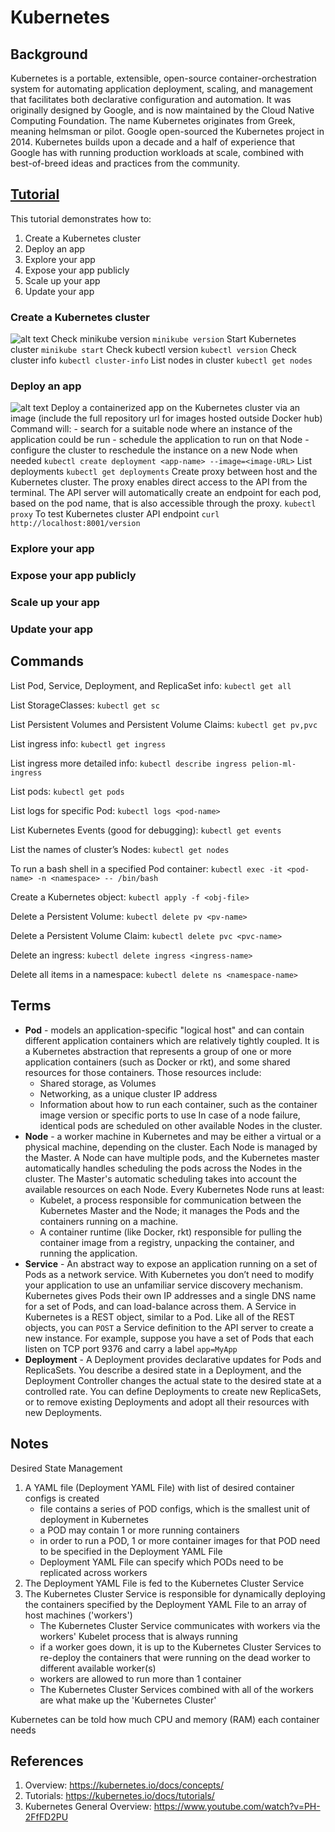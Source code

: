 # Kubernetes

## Background
Kubernetes is a portable, extensible, open-source container-orchestration system for automating application deployment, scaling, and management that facilitates both declarative configuration and automation. It was originally designed by Google, and is now maintained by the Cloud Native Computing Foundation. The name Kubernetes originates from Greek, meaning helmsman or pilot. Google open-sourced the Kubernetes project in 2014. Kubernetes builds upon a decade and a half of experience that Google has with running production workloads at scale, combined with best-of-breed ideas and practices from the community.

## [Tutorial](https://kubernetes.io/docs/tutorials/kubernetes-basics/)
This tutorial demonstrates how to:
1. Create a Kubernetes cluster
1. Deploy an app
1. Explore your app
1. Expose your app publicly
1. Scale up your app
1. Update your app

### Create a Kubernetes cluster
![alt text](https://d33wubrfki0l68.cloudfront.net/99d9808dcbf2880a996ed50d308a186b5900cec9/40b94/docs/tutorials/kubernetes-basics/public/images/module_01_cluster.svg "Kubernetes Cluster")
Check minikube version
`minikube version`
Start Kubernetes cluster
`minikube start`
Check kubectl version
`kubectl version`
Check cluster info
`kubectl cluster-info`
List nodes in cluster
`kubectl get nodes`

### Deploy an app
![alt text](https://d33wubrfki0l68.cloudfront.net/152c845f25df8e69dd24dd7b0836a289747e258a/4a1d2/docs/tutorials/kubernetes-basics/public/images/module_02_first_app.svg "Kubernetes Cluster with Applications")
Deploy a containerized app on the Kubernetes cluster via an image (include the full repository url for images hosted outside Docker hub)
    Command will:
    - search for a suitable node where an instance of the application could be run
    - schedule the application to run on that Node
    - configure the cluster to reschedule the instance on a new Node when needed
`kubectl create deployment <app-name> --image=<image-URL>`
List deployments
`kubectl get deployments`
Create proxy between host and the Kubernetes cluster. The proxy enables direct access to the API from the terminal. The API server will automatically create an endpoint for each pod, based on the pod name, that is also accessible through the proxy.
`kubectl proxy`
To test Kubernetes cluster API endpoint
`curl http://localhost:8001/version`

### Explore your app
### Expose your app publicly
### Scale up your app
### Update your app

## Commands

List Pod, Service, Deployment, and ReplicaSet info:
`kubectl get all`

List StorageClasses:
`kubectl get sc`

List Persistent Volumes and Persistent Volume Claims:
`kubectl get pv,pvc`

List ingress info:
`kubectl get ingress`

List ingress more detailed info:
`kubectl describe ingress pelion-ml-ingress`

List pods:
`kubectl get pods`

List logs for specific Pod:
`kubectl logs <pod-name>`

List Kubernetes Events (good for debugging):
`kubectl get events`

List the names of cluster’s Nodes:
`kubectl get nodes`

To run a bash shell in a specified Pod container:
`kubectl exec -it <pod-name> -n <namespace> -- /bin/bash`

Create a Kubernetes object:
`kubectl apply -f <obj-file>`

Delete a Persistent Volume:
`kubectl delete pv <pv-name>`

Delete a Persistent Volume Claim:
`kubectl delete pvc <pvc-name>`

Delete an ingress:
`kubectl delete ingress <ingress-name>`

Delete all items in a namespace:
`kubectl delete ns <namespace-name>`

## Terms
- **Pod** - models an application-specific "logical host" and can contain different application containers which are relatively tightly coupled. It is a Kubernetes abstraction that represents a group of one or more application containers (such as Docker or rkt), and some shared resources for those containers. Those resources include:
    - Shared storage, as Volumes
    - Networking, as a unique cluster IP address
    - Information about how to run each container, such as the container image version or specific ports to use
In case of a node failure, identical pods are scheduled on other available Nodes in the cluster.
- **Node** - a worker machine in Kubernetes and may be either a virtual or a physical machine, depending on the cluster. Each Node is managed by the Master. A Node can have multiple pods, and the Kubernetes master automatically handles scheduling the pods across the Nodes in the cluster. The Master's automatic scheduling takes into account the available resources on each Node. Every Kubernetes Node runs at least:
    - Kubelet, a process responsible for communication between the Kubernetes Master and the Node; it manages the Pods and the containers running on a machine.
    - A container runtime (like Docker, rkt) responsible for pulling the container image from a registry, unpacking the container, and running the application.
- **Service** - An abstract way to expose an application running on a set of Pods as a network service.
With Kubernetes you don’t need to modify your application to use an unfamiliar service discovery mechanism. Kubernetes gives Pods their own IP addresses and a single DNS name for a set of Pods, and can load-balance across them.
A Service in Kubernetes is a REST object, similar to a Pod. Like all of the REST objects, you can `POST` a Service definition to the API server to create a new instance.
For example, suppose you have a set of Pods that each listen on TCP port 9376 and carry a label `app=MyApp`
- **Deployment** - A Deployment provides declarative updates for Pods and ReplicaSets.
You describe a desired state in a Deployment, and the Deployment Controller changes the actual state to the desired state at a controlled rate. You can define Deployments to create new ReplicaSets, or to remove existing Deployments and adopt all their resources with new Deployments.

## Notes
Desired State Management
1. A YAML file (Deployment YAML File) with list of desired container configs is created
    - file contains a series of POD configs, which is the smallest unit of deployment in Kubernetes
    - a POD may contain 1 or more running containers
    - in order to run a POD, 1 or more container images for that POD need to be specified in the Deployment YAML File
    - Deployment YAML File can specify which PODs need to be replicated across workers
1. The Deployment YAML File is fed to the Kubernetes Cluster Service
1. The Kubernetes Cluster Service is responsible for dynamically deploying the containers specified by the Deployment YAML File to an array of host machines ('workers')
    - The Kubernetes Cluster Service communicates with workers via the workers' Kubelet process that is always running
    - if a worker goes down, it is up to the Kubernetes Cluster Services to re-deploy the containers that were running on the dead worker to different available worker(s)
    - workers are allowed to run more than 1 container
    - The Kubernetes Cluster Services combined with all of the workers are what make up the 'Kubernetes Cluster'

Kubernetes can be told how much CPU and memory (RAM) each container needs

## References
1. Overview: https://kubernetes.io/docs/concepts/
1. Tutorials: https://kubernetes.io/docs/tutorials/
1. Kubernetes General Overview: https://www.youtube.com/watch?v=PH-2FfFD2PU
